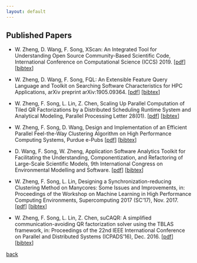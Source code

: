 ```yaml
---
layout: default
---
```


## Published Papers

* W. Zheng, D. Wang, F. Song, XScan: An Integrated Tool for Understanding Open Source Community-Based Scientific Code, International Conference on Computational Science (ICCS) 2019. [[pdf](../paper/ICCS_19.pdf)] [[bibtex](../paper/ICCS_19.txt)]

* W. Zheng, D. Wang, F. Song, FQL: An Extensible Feature Query Language and Toolkit on Searching Software Characteristics for HPC Applications, arXiv preprint arXiv:1905.09364. [[pdf](../paper/FQL_arXiv_19.pdf)] [[bibtex](../paper/FQL_arXiv_19.txt)]

* W. Zheng, F. Song, L. Lin, Z. Chen, Scaling Up Parallel Computation of Tiled QR Factorizations by a Distributed Scheduling Runtime System and Analytical Modeling, Parallel Processing Letter 28(01). [[pdf](../paper/PPL_18.pdf)] [[bibtex](../paper/PPL_18.txt)]

* W. Zheng, F. Song, D. Wang, Design and Implementation of an Efficient Parallel Feel-the-Way Clustering Algorithm on High Performance Computing Systems, Purdue e-Pubs [[pdf](../paper/PURDUE_EPUB_18.pdf)] [[bibtex](../paper/PURDUE_EPUB_18.txt)]

* D. Wang, F. Song, W. Zheng, Application Software Analytics Toolkit for Facilitating the Understanding, Componentization, and Refactoring of Large-Scale Scientific Models, 9th International Congress on Environmental Modelling and Software. [[pdf](../paper/OSTI_18.pdf)] [[bibtex](../paper/OSTI_18.txt)]

* W. Zheng, F. Song, L. Lin, Designing a Synchronization-reducing Clustering Method on Manycores: Some Issues and Improvements, in: Proceedings of the Workshop on Machine Learning in High Performance Computing Environments, Supercomputing 2017 (SC’17), Nov. 2017. [[pdf](../paper/MLHPC_17.pdf)] [[bibtex](../paper/MLHPC_17.txt)]

* W. Zheng, F. Song, L. Lin, Z. Chen, suCAQR: A simplified communication-avoiding QR factorization solver using the TBLAS framework, in: Proceedings of the 22nd IEEE International Conference on Parallel and Distributed Systems (ICPADS’16), Dec. 2016. [[pdf](../paper/ICPADS_16.pdf)] [[bibtex](../paper/ICPADS_16.txt)]

[back](./)
